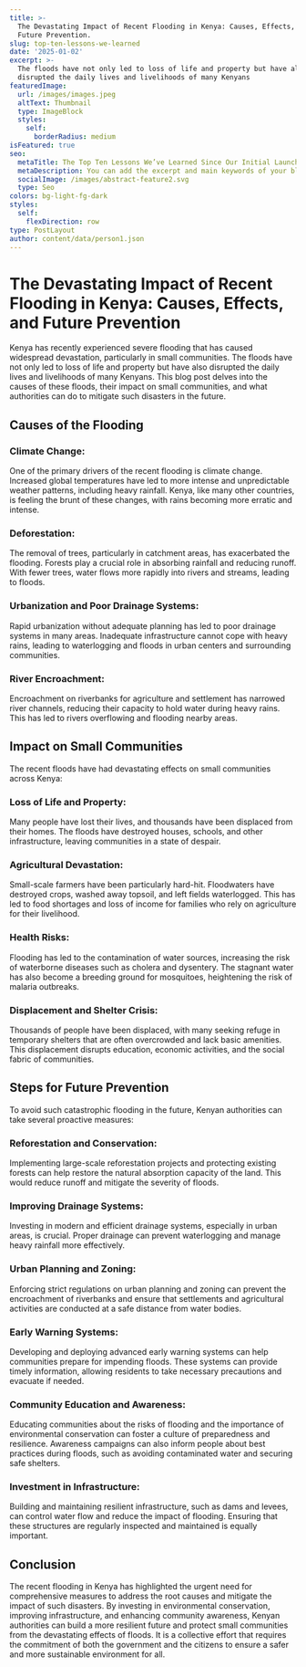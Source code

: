 ```yaml
---
title: >-
  The Devastating Impact of Recent Flooding in Kenya: Causes, Effects, and
  Future Prevention.
slug: top-ten-lessons-we-learned
date: '2025-01-02'
excerpt: >-
  The floods have not only led to loss of life and property but have also
  disrupted the daily lives and livelihoods of many Kenyans
featuredImage:
  url: /images/images.jpeg
  altText: Thumbnail
  type: ImageBlock
  styles:
    self:
      borderRadius: medium
isFeatured: true
seo:
  metaTitle: The Top Ten Lessons We’ve Learned Since Our Initial Launch
  metaDescription: You can add the excerpt and main keywords of your blog post here.
  socialImage: /images/abstract-feature2.svg
  type: Seo
colors: bg-light-fg-dark
styles:
  self:
    flexDirection: row
type: PostLayout
author: content/data/person1.json
---
```

# The Devastating Impact of Recent Flooding in Kenya: Causes, Effects, and Future Prevention

Kenya has recently experienced severe flooding that has caused widespread devastation, particularly in small communities. The floods have not only led to loss of life and property but have also disrupted the daily lives and livelihoods of many Kenyans. This blog post delves into the causes of these floods, their impact on small communities, and what authorities can do to mitigate such disasters in the future.




## Causes of the Flooding

### Climate Change:

One of the primary drivers of the recent flooding is climate change. Increased global temperatures have led to more intense and unpredictable weather patterns, including heavy rainfall. Kenya, like many other countries, is feeling the brunt of these changes, with rains becoming more erratic and intense.

### Deforestation:

The removal of trees, particularly in catchment areas, has exacerbated the flooding. Forests play a crucial role in absorbing rainfall and reducing runoff. With fewer trees, water flows more rapidly into rivers and streams, leading to floods.

### Urbanization and Poor Drainage Systems:

Rapid urbanization without adequate planning has led to poor drainage systems in many areas. Inadequate infrastructure cannot cope with heavy rains, leading to waterlogging and floods in urban centers and surrounding communities.

### River Encroachment:

Encroachment on riverbanks for agriculture and settlement has narrowed river channels, reducing their capacity to hold water during heavy rains. This has led to rivers overflowing and flooding nearby areas.




## Impact on Small Communities

The recent floods have had devastating effects on small communities across Kenya:

### Loss of Life and Property:

Many people have lost their lives, and thousands have been displaced from their homes. The floods have destroyed houses, schools, and other infrastructure, leaving communities in a state of despair.

### Agricultural Devastation:

Small-scale farmers have been particularly hard-hit. Floodwaters have destroyed crops, washed away topsoil, and left fields waterlogged. This has led to food shortages and loss of income for families who rely on agriculture for their livelihood.

### Health Risks:

Flooding has led to the contamination of water sources, increasing the risk of waterborne diseases such as cholera and dysentery. The stagnant water has also become a breeding ground for mosquitoes, heightening the risk of malaria outbreaks.

### Displacement and Shelter Crisis:

Thousands of people have been displaced, with many seeking refuge in temporary shelters that are often overcrowded and lack basic amenities. This displacement disrupts education, economic activities, and the social fabric of communities.




## Steps for Future Prevention

To avoid such catastrophic flooding in the future, Kenyan authorities can take several proactive measures:

### Reforestation and Conservation:

Implementing large-scale reforestation projects and protecting existing forests can help restore the natural absorption capacity of the land. This would reduce runoff and mitigate the severity of floods.

### Improving Drainage Systems:

Investing in modern and efficient drainage systems, especially in urban areas, is crucial. Proper drainage can prevent waterlogging and manage heavy rainfall more effectively.

### Urban Planning and Zoning:

Enforcing strict regulations on urban planning and zoning can prevent the encroachment of riverbanks and ensure that settlements and agricultural activities are conducted at a safe distance from water bodies.

### Early Warning Systems:

Developing and deploying advanced early warning systems can help communities prepare for impending floods. These systems can provide timely information, allowing residents to take necessary precautions and evacuate if needed.

### Community Education and Awareness:

Educating communities about the risks of flooding and the importance of environmental conservation can foster a culture of preparedness and resilience. Awareness campaigns can also inform people about best practices during floods, such as avoiding contaminated water and securing safe shelters.

### Investment in Infrastructure:

Building and maintaining resilient infrastructure, such as dams and levees, can control water flow and reduce the impact of flooding. Ensuring that these structures are regularly inspected and maintained is equally important.




## Conclusion

The recent flooding in Kenya has highlighted the urgent need for comprehensive measures to address the root causes and mitigate the impact of such disasters. By investing in environmental conservation, improving infrastructure, and enhancing community awareness, Kenyan authorities can build a more resilient future and protect small communities from the devastating effects of floods. It is a collective effort that requires the commitment of both the government and the citizens to ensure a safer and more sustainable environment for all.






